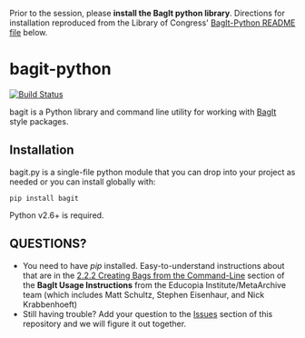 Prior to the session, please __install the BagIt python library__. Directions for installation reproduced from the Library of Congress' [BagIt-Python README file](https://github.com/LibraryOfCongress/bagit-python) below. 

bagit-python
============

[![Build Status](https://travis-ci.org/LibraryOfCongress/bagit-python.svg)](http://travis-ci.org/LibraryOfCongress/bagit-python)

bagit is a Python library and command line utility for working with  [BagIt](http://purl.org/net/bagit) style packages.

Installation
------------

bagit.py is a single-file python module that you can drop into your project as 
needed or you can install globally with:

    pip install bagit

Python v2.6+ is required.

QUESTIONS?
------------
- You need to have _pip_ installed. Easy-to-understand instructions about that are in the [2.2.2 Creating Bags from the Command-Line](http://metaarchive.org/public/resources/neh/research/BagIt_Usage_Instructions.pdf) section of the __BagIt Usage Instructions__ from the Educopia Institute/MetaArchive team (which includes Matt Schultz, Stephen Eisenhaur, and Nick Krabbenhoeft)
- Still having trouble? Add your question to the [Issues](https://github.com/dinahhandel/NDSRNY2016_Symposium/issues) section of this repository and we will figure it out together. 
